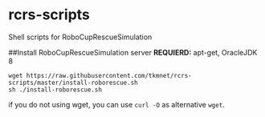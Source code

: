# rcrs-scripts
Shell scripts for RoboCupRescueSimulation

##Install RoboCupRescueSimulation server
**REQUIERD:** apt-get, OracleJDK 8
```
wget https://raw.githubusercontent.com/tkmnet/rcrs-scripts/master/install-roborescue.sh
sh ./install-roborescue.sh
```
if you do not using wget, you can use `curl -O` as alternative `wget`.
